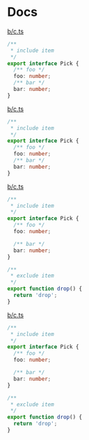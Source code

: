# Docs

<!-- source b/c.ts --pick "Pick" -->

[b/c.ts](b/c.ts)

```ts
/**
 * include item
 */
export interface Pick {
  /** foo */
  foo: number;
  /** bar */
  bar: number;
}
```

<!-- /source -->

<!-- source ./b/c.ts --pick "Pick" -->

[b/c.ts](b/c.ts)

```ts
/**
 * include item
 */
export interface Pick {
  /** foo */
  foo: number;
  /** bar */
  bar: number;
}
```

<!-- /source -->

<!-- source **/*.ts -->

[b/c.ts](b/c.ts)

```ts
/**
 * include item
 */
export interface Pick {
  /** foo */
  foo: number;

  /** bar */
  bar: number;
}

/**
 * exclude item
 */
export function drop() {
  return 'drop';
}
```

<!-- /source -->

<!-- source ./**/*.ts -->

[b/c.ts](b/c.ts)

```ts
/**
 * include item
 */
export interface Pick {
  /** foo */
  foo: number;

  /** bar */
  bar: number;
}

/**
 * exclude item
 */
export function drop() {
  return 'drop';
}
```

<!-- /source -->

